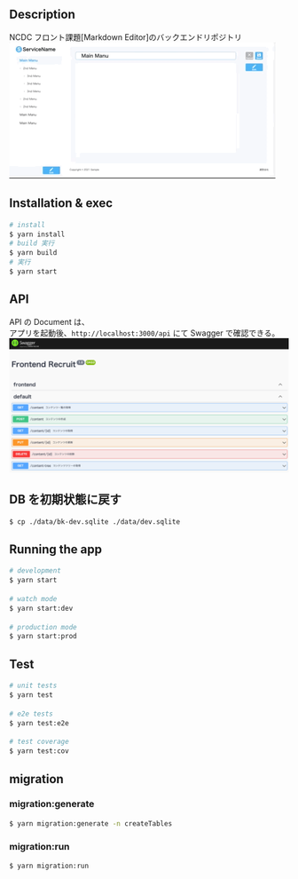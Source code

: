 ## Description

NCDC フロント課題[Markdown Editor]のバックエンドリポジトリ
![](./doc/images/overview.gif)

## Installation & exec

```bash
# install
$ yarn install
# build 実行
$ yarn build
# 実行
$ yarn start
```

## API

API の Document は、  
アプリを起動後、`http://localhost:3000/api` にて Swagger で確認できる。  
![](./doc/images/swagger.png)

## DB を初期状態に戻す

```bash
$ cp ./data/bk-dev.sqlite ./data/dev.sqlite
```

## Running the app

```bash
# development
$ yarn start

# watch mode
$ yarn start:dev

# production mode
$ yarn start:prod
```

## Test

```bash
# unit tests
$ yarn test

# e2e tests
$ yarn test:e2e

# test coverage
$ yarn test:cov
```

## migration

### migration:generate

```bash
$ yarn migration:generate -n createTables
```

### migration:run

```bash
$ yarn migration:run
```
